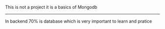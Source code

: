 This is not a project it is a basics of Mongodb

-----------------------------------------------------------------

In backend 70% is database which is very important to learn and pratice 
